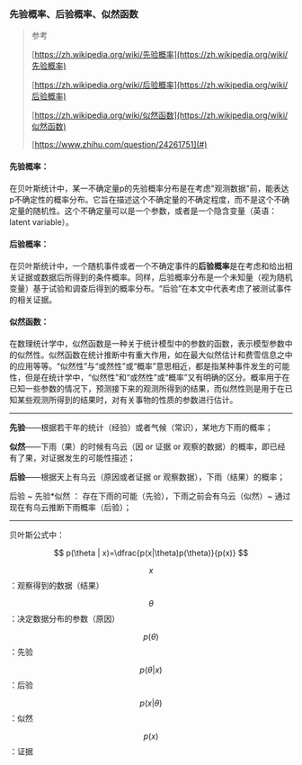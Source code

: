### 先验概率、后验概率、似然函数

> 参考
>
> [https://zh.wikipedia.org/wiki/先验概率](https://zh.wikipedia.org/wiki/先验概率)
>
> [https://zh.wikipedia.org/wiki/后验概率](https://zh.wikipedia.org/wiki/后验概率)
>
> [https://zh.wikipedia.org/wiki/似然函数](https://zh.wikipedia.org/wiki/似然函数)
>
> [https://www.zhihu.com/question/24261751](#)

#### 先验概率：

在贝叶斯统计中，某一不确定量p的先验概率分布是在考虑"观测数据"前，能表达p不确定性的概率分布。它旨在描述这个不确定量的不确定程度，而不是这个不确定量的随机性。这个不确定量可以是一个参数，或者是一个隐含变量（英语：latent variable）。

#### 后验概率：

在贝叶斯统计中，一个随机事件或者一个不确定事件的**后验概率**是在考虑和给出相关证据或数据后所得到的条件概率。同样，后验概率分布是一个未知量（视为随机变量）基于试验和调查后得到的概率分布。“后验”在本文中代表考虑了被测试事件的相关证据。

#### 似然函数：

在数理统计学中，似然函数是一种关于统计模型中的参数的函数，表示模型参数中的似然性。似然函数在统计推断中有重大作用，如在最大似然估计和费雪信息之中的应用等等。“似然性”与“或然性”或“概率”意思相近，都是指某种事件发生的可能性，但是在统计学中，“似然性”和“或然性”或“概率”又有明确的区分。概率用于在已知一些参数的情况下，预测接下来的观测所得到的结果，而似然性则是用于在已知某些观测所得到的结果时，对有关事物的性质的参数进行估计。

---

**先验**——根据若干年的统计（经验）或者气候（常识），某地方下雨的概率；

**似然**——下雨（果）的时候有乌云（因 or 证据 or 观察的数据）的概率，即已经有了果，对证据发生的可能性描述；

**后验**——根据天上有乌云（原因或者证据 or 观察数据），下雨（结果）的概率；

后验 ~ 先验\*似然 ： 存在下雨的可能（先验），下雨之前会有乌云（似然）~ 通过现在有乌云推断下雨概率（后验）；

---

贝叶斯公式中：


$$
p(\theta | x)=\dfrac{p(x|\theta)p(\theta)}{p(x)}
$$


$$x$$：观察得到的数据（结果）

$$\theta$$：决定数据分布的参数（原因）

$$p(\theta)$$：先验

$$p(\theta|x)$$：后验

$$p(x|\theta)$$：似然

$$p(x)$$：证据

